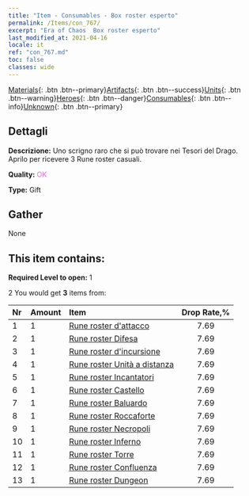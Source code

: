 ```yaml
---
title: "Item - Consumables - Box roster esperto"
permalink: /Items/con_767/
excerpt: "Era of Chaos  Box roster esperto"
last_modified_at: 2021-04-16
locale: it
ref: "con_767.md"
toc: false
classes: wide
---
```

 [Materials](/it/Items/){: .btn .btn--primary}[Artifacts](/it/Items/Artifacts/){: .btn .btn--success}[Units](/it/Items/Units/){: .btn .btn--warning}[Heroes](/it/Items/Heroes/){: .btn .btn--danger}[Consumables](/it/Items/Consumables/){: .btn .btn--info}[Unknown](/it/Items/Unknown/){: .btn .btn--primary}

## Dettagli
 **Descrizione:** Uno scrigno raro che si può trovare nei Tesori del Drago. Aprilo per ricevere 3 Rune roster casuali.

 **Quality:** <span style="color: #DA70D6">OK</span>

 **Type:** Gift

## Gather

  None

## This item contains:

 **Required Level to open:** 1

 2 You would get **3** items  from:

  | Nr | Amount |     Item    | Drop Rate,% |
  |:---|:-------|:------------|:---------:|
  | 1 | 1 | [Rune roster d'attacco](/it/Items/con_734/) | 7.69 | 
  | 2 | 1 | [Rune roster Difesa](/it/Items/con_739/) | 7.69 | 
  | 3 | 1 | [Rune roster d'incursione](/it/Items/con_741/) | 7.69 | 
  | 4 | 1 | [Rune roster Unità a distanza](/it/Items/con_742/) | 7.69 | 
  | 5 | 1 | [Rune roster Incantatori](/it/Items/con_746/) | 7.69 | 
  | 6 | 1 | [Rune roster Castello](/it/Items/con_752/) | 7.69 | 
  | 7 | 1 | [Rune roster Baluardo](/it/Items/con_753/) | 7.69 | 
  | 8 | 1 | [Rune roster Roccaforte](/it/Items/con_754/) | 7.69 | 
  | 9 | 1 | [Rune roster Necropoli](/it/Items/con_755/) | 7.69 | 
  | 10 | 1 | [Rune roster Inferno](/it/Items/con_777/) | 7.69 | 
  | 11 | 1 | [Rune roster Torre](/it/Items/con_785/) | 7.69 | 
  | 12 | 1 | [Rune roster Confluenza](/it/Items/con_791/) | 7.69 | 
  | 13 | 1 | [Rune roster Dungeon](/it/Items/con_792/) | 7.69 | 
